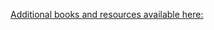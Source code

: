 [Additional books and resources available here:](https://github.com/PowerShell/PowerShell/blob/master/docs/learning-powershell/powershell-beginners-guide.md#recommended-training-and-reading)
